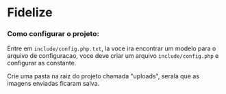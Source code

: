 # Fidelize


### Como configurar o projeto:

Entre em `include/config.php.txt`, la voce ira encontrar um modelo para o arquivo de configuracao, voce deve criar um arquivo `include/config.php` e configurar as constante.

Crie uma pasta na raiz do projeto chamada "uploads", serala que as imagens enviadas ficaram salva.
 